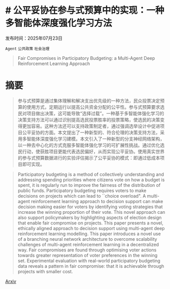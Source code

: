 # # 公平妥协在参与式预算中的实现：一种多智能体深度强化学习方法

发布时间：2025年07月23日

`Agent` `公共政策` `社会治理`

> Fair Compromises in Participatory Budgeting: a Multi-Agent Deep Reinforcement Learning Approach

# 摘要

> 参与式预算是通过集体理解和解决支出优先级的一种方法，民众投票决定预算的使用方式，定期运行以提高公共资金分配的公平性。参与式预算要求选民对项目做出决策，这可能导致“选择过载”。一种基于多智能体强化学习的决策支持方法可以通过识别提高选民投票胜率的投票策略，使选民的决策变得更加容易。这种方法还可以支持政策制定者，通过强调选举设计中促进项目公平妥协的方面。本文提出了一种新型的、符合伦理的决策支持方法，采用多智能体深度强化学习建模。本文引入了一种新型的分支神经网络架构，以一种去中心化的方式克服多智能体强化学习的可扩展性挑战。通过优化选民行动，使获胜项目更能代表选民偏好，从而实现公平妥协。使用真实世界的参与式预算数据进行的实验评估揭示了公平妥协的模式：即通过低成本项目即可实现。


> Participatory budgeting is a method of collectively understanding and addressing spending priorities where citizens vote on how a budget is spent, it is regularly run to improve the fairness of the distribution of public funds. Participatory budgeting requires voters to make decisions on projects which can lead to ``choice overload". A multi-agent reinforcement learning approach to decision support can make decision making easier for voters by identifying voting strategies that increase the winning proportion of their vote. This novel approach can also support policymakers by highlighting aspects of election design that enable fair compromise on projects. This paper presents a novel, ethically aligned approach to decision support using multi-agent deep reinforcement learning modelling. This paper introduces a novel use of a branching neural network architecture to overcome scalability challenges of multi-agent reinforcement learning in a decentralized way. Fair compromises are found through optimising voter actions towards greater representation of voter preferences in the winning set. Experimental evaluation with real-world participatory budgeting data reveals a pattern in fair compromise: that it is achievable through projects with smaller cost.

[Arxiv](https://arxiv.org/abs/2507.17433)